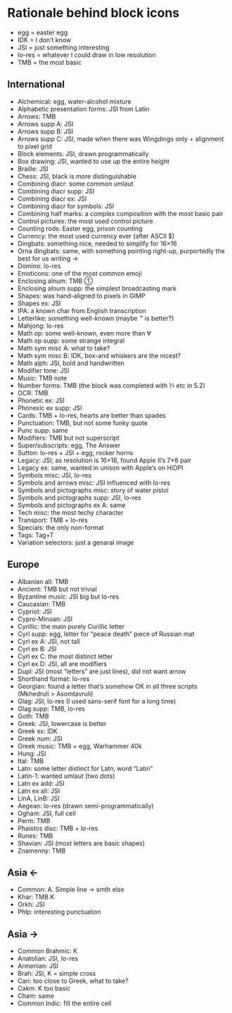 ﻿# Rationale behind block icons

* egg = easter egg
* IDK = I don’t know
* JSI = just something interesting
* lo-res = whatever I could draw in low resolution
* TMB = the most basic

## International

* Alchemical: egg, water-alcohol mixture
* Alphabetic presentation forms: JSI from Latin
* Arrows: TMB
* Arrows supp A: JSI
* Arrows supp B: JSI
* Arrows supp C: JSI, made when there was Wingdings only + alignment to pixel grid
* Block elements: JSI, drawn programmatically
* Box drawing: JSI, wanted to use up the entire height
* Braille: JSI
* Chess: JSI, black is more distinguishable
* Combining diacr: some common umlaut
* Combining diacr supp: JSI
* Combining diacr ex: JSI
* Combining diacr for symbols: JSI
* Combining half marks: a complex composition with the most basic pair
* Control pictures: the most used control picture
* Counting rods: Easter egg, prison counting
* Currency: the most used currency ever (after ASCII $)
* Dingbats: something nice, needed to simplify for 16×16
* Orna dingbats: same, with something pointing right-up, purportedly the best for us writing →
* Domino: lo-res
* Emoticons: one of the most common emoji
* Enclosing alnum: TMB ①
* Enclosing alnum supp: the simplest broadcasting mark
* Shapes: was hand-aligned to pixels in GIMP
* Shapes ex: JSI
* IPA: a known char from English transcription
* Letterlike: something well-known (maybe ™ is better?)
* Mahjong: lo-res
* Math op: some well-known, even more than ∀
* Math op supp: some strange integral
* Math sym misc A: what to take?
* Math sym misc B: IDK, box-and whiskers are the nicest?
* Math alph: JSI, bold and handwritten
* Modifier tone: JSI
* Music: TMB note
* Number forms: TMB (the block was completed with ⅐ etc in 5.2)
* OCR: TMB
* Phonetic ex: JSI
* Phonexic ex supp: JSI
* Cards: TMB + lo-res, hearts are better than spades
* Punctuation: TMB, but not some funky quote
* Punc supp: same
* Modifiers: TMB but not superscript
* Super/subscripts: egg, The Answer
* Sutton: lo-res + JSI + egg, rocker horns
* Legacy: JSI; as resolution is 16×16, found Apple II’s 7×8 pair
* Legacy ex: same, wanted in unison with Apple’s on HiDPI
* Symbols misc: JSI, lo-res
* Symbols and arrows misc: JSI influenced with lo-res
* Symbols and pictographs misc: story of water pistol
* Symbols and pictographs supp: JSI, lo-res
* Symbols and pictographs ex A: same
* Tech misc: the most techy character
* Transport: TMB + lo-res
* Specials: the only non-format
* Tags: Tag+T
* Variation selectors: just a genaral image

## Europe
* Albanian all: TMB
* Ancient: TMB but not trivial
* Byzantine music: JSI big but lo-res
* Caucasian: TMB
* Cypriot: JSI
* Cypro-Minoan: JSI
* Cyrillic: the main purely Curillic letter
* Cyrl supp: egg, letter for “peace death” piece of Russian mat
* Cyrl ex A: JSI, not tall
* Cyrl ex B: JSI
* Cyrl ex C: the most distinct letter
* Cyrl ex D: JSI, all are modifiers
* Dupl: JSI (most “letters” are just lines), did not want arrow
* Shorthand format: lo-res
* Georgian: found a letter that’s somehow OK in all three scripts (Mkhedruli > Asomtavruli)
* Glag: JSI, lo-res (I used sans-serif font for a long time)
* Glag supp: TMB, lo-res
* Goth: TMB
* Greek: JSI, lowercase is better
* Greek ex: IDK
* Greek num: JSI
* Greek music: TMB + egg, Warhammer 40k
* Hung: JSI
* Ital: TMB
* Latn: some letter distinct for Latn, word “Latin”
* Latin-1: wanted umlaut (two dots)
* Latn ex add: JSI
* Latn ex all: JSI
* LinA, LinB: JSI
* Aegean: lo-res (drawn semi-programmatically)
* Ogham: JSI, full cell
* Perm: TMB
* Phaistos disc: TMB + lo-res
* Runes: TMB
* Shavian: JSI (most letters are basic shapes)
* Znamenny: TMB

## Asia ←
* Common: A. Simple line → smth else
* Khar: TMB K
* Orkh: JSI
* Phlp: interesting punctuation

## Asia →
* Common Brahmic: K
* Anatolian: JSI, lo-res
* Armenian: JSI
* Brah: JSI, K = simple cross
* Cari: too close to Greek, what to take?
* Cakm: K too basic
* Cham: same
* Common Indic: fill the entire cell
